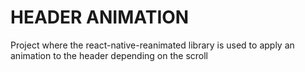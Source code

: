 # HEADER ANIMATION

Project where the react-native-reanimated library is used to apply an animation to the header depending on the scroll 
